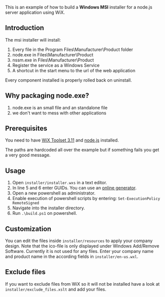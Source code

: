 This is an example of how to build a __Windows MSI__ installer for a node.js server application using WiX.

## Introduction

The msi installer will install:

1.  Every file in the Program Files\Manufacturer\Product folder
2.  node.exe in Files\Manufacturer\Product
3.  nssm.exe in Files\Manufacturer\Product
4.  Register the service as a Windows Service
5.  A shortcut in the start menu to the url of the web application

Every component installed is properly rolled back on uninstall.

## Why packaging node.exe?

1.  node.exe is an small file and an standalone file
2.  we don't want to mess with other applications

## Prerequisites

You need to have [WiX Toolset 3.11](http://wixtoolset.org/releases/) and [node.js](https://nodejs.org/en/download/) installed.

The paths are hardcoded all over the example but if something fails you get a very good message.

## Usage

1.  Open `installer/installer.wxs` in a text editor.
2.  In line 5 and 6 enter GUIDs. You can use an [online generator](https://www.guidgen.com/).
3.  Open a new powershell as administrator.
4.  Enable execution of powershell scripts by entering: `Set-ExecutionPolicy RemoteSigned`
5.  Navigate into the installer directory.
6.  Run `.\build.ps1` on powershell.

## Customization

You can edit the files inside `installer/resources` to apply your company design. Note that the ico-file is only displayed under Windows Add/Remove Software. Currently it is not used for any files. 
Enter your company name and product name in the according fields in `installer/en-us.wxl`.

## Exclude files

If you want to exclude files from WiX so it will not be installed have a look at `installer/exclude_files.xslt` and add your files.